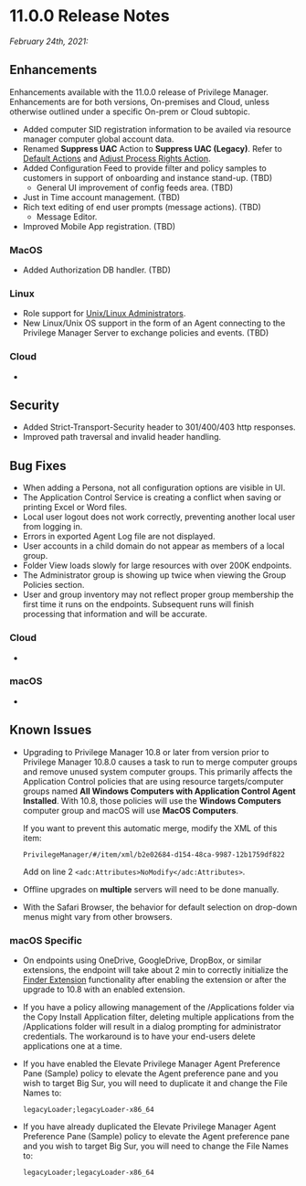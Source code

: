 [title]: # (11.0.0 Release)
[tags]: # (on-premises,cloud)
[priority]: # (30092)
# 11.0.0 Release Notes

_February 24th, 2021:_

## Enhancements

Enhancements available with the 11.0.0 release of Privilege Manager. Enhancements are for both versions, On-premises and Cloud, unless otherwise outlined under a specific On-prem or Cloud subtopic.

* Added computer SID registration information to be availed via resource manager computer global account data.
* Renamed __Suppress UAC__ Action to __Suppress UAC (Legacy)__. Refer to [Default Actions](../admin/actions/default-actions.md#set_environment_variable_action) and [Adjust Process Rights Action](../admin/actions/unrestricted-token.md).
* Added Configuration Feed to provide filter and policy samples to customers in support of onboarding and instance stand-up. (TBD)
  * General UI improvement of config feeds area. (TBD)
* Just in Time account management. (TBD)
* Rich text editing of end user prompts (message actions). (TBD)
  * Message Editor.
* Improved Mobile App registration. (TBD)

### MacOS

* Added Authorization DB handler. (TBD)

### Linux

* Role support for [Unix/Linux Administrators](../admin/roles/app-roles.md).
* New Linux/Unix OS support in the form of an Agent connecting to the Privilege Manager Server to exchange policies and events. (TBD)

### Cloud

* 

## Security

* Added Strict-Transport-Security header to 301/400/403 http responses.
* Improved path traversal and invalid header handling.

## Bug Fixes

* When adding a Persona, not all configuration options are visible in UI.
* The Application Control Service is creating a conflict when saving or printing Excel or Word files.
* Local user logout does not work correctly, preventing another local user from logging in.
* Errors in exported Agent Log file are not displayed.
* User accounts in a child domain do not appear as members of a local group.
* Folder View loads slowly for large resources with over 200K endpoints.
* The Administrator group is showing up twice when viewing the Group Policies section.
* User and group inventory may not reflect proper group membership the first time it runs on the endpoints. Subsequent runs will finish processing that information and will be accurate.

### Cloud

* 

### macOS

* 

## Known Issues

* Upgrading to Privilege Manager 10.8 or later from version prior to Privilege Manager 10.8.0 causes a task to run to merge computer groups and remove unused system computer groups. This primarily affects the Application Control policies that are using resource targets/computer groups named __All Windows Computers with Application Control Agent Installed__.  With 10.8, those policies will use the __Windows Computers__ computer group and macOS will use __MacOS Computers__.

  If you want to prevent this automatic merge, modify the XML of this item:

  `PrivilegeManager/#/item/xml/b2e02684-d154-48ca-9987-12b1759df822`

  Add on line 2 `<adc:Attributes>NoModify</adc:Attributes>`.
* Offline upgrades on __multiple__ servers will need to be done manually.
* With the Safari Browser, the behavior for default selection on drop-down menus might vary from other browsers.

### macOS Specific

* On endpoints using OneDrive, GoogleDrive, DropBox, or similar extensions, the endpoint will take about 2 min to correctly initialize the [Finder Extension](../computer-groups/macOS/examples/self-elevation.md#troubleshooting__verify_the_finder_extension_is_installed) functionality after enabling the extension or after the upgrade to 10.8 with an enabled extension.
* If you have a policy allowing management of the /Applications folder via the Copy Install Application filter, deleting multiple applications from the /Applications folder will result in a dialog prompting for administrator credentials. The workaround is to have your end-users delete applications one at a time.
* If you have enabled the Elevate Privilege Manager Agent Preference Pane (Sample) policy to elevate the Agent preference pane and you wish to target Big Sur, you will need to duplicate it and change the File Names to:

  `legacyLoader;legacyLoader-x86_64`
* If you have already duplicated the Elevate Privilege Manager Agent Preference Pane (Sample) policy to elevate the Agent preference pane and you wish to target Big Sur, you will need to change the File Names to:

  `legacyLoader;legacyLoader-x86_64`
